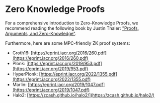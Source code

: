 # Zero Knowledge Proofs

For a comprehensive introduction to Zero-Knowledge Proofs, we recommend reading the following book by Justin Thaler: ["Proofs, Arguments, and Zero-Knowledge"](https://people.cs.georgetown.edu/jthaler/ProofsArgsAndZK.pdf).

Furthermore, here are some MPC-friendly ZK proof systems:

* Groth16: [https://eprint.iacr.org/2016/260.pdf](https://eprint.iacr.org/2016/260.pdf)
* Plonk: [https://eprint.iacr.org/2019/953.pdf](https://eprint.iacr.org/2019/953.pdf)
* HyperPlonk: [https://eprint.iacr.org/2022/1355.pdf](https://eprint.iacr.org/2022/1355.pdf)
* Marlin: [https://eprint.iacr.org/2019/1047.pdf](https://eprint.iacr.org/2019/1047.pdf)
* Halo2: [https://zcash.github.io/halo2/](https://zcash.github.io/halo2/)
